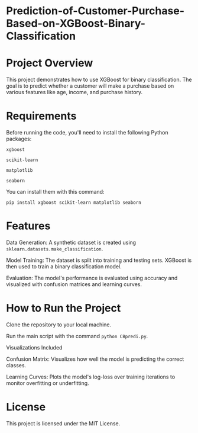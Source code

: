 # Prediction-of-Customer-Purchase-Based-on-XGBoost-Binary-Classification

# Project Overview

This project demonstrates how to use XGBoost for binary classification. The goal is to predict whether a customer will make a purchase based on various features like age, income, and purchase history.

# Requirements

Before running the code, you'll need to install the following Python packages:

`xgboost`

`scikit-learn`

`matplotlib`

`seaborn`

You can install them with this command:

```pip install xgboost scikit-learn matplotlib seaborn```

# Features

Data Generation: A synthetic dataset is created using `sklearn.datasets.make_classification`.

Model Training: The dataset is split into training and testing sets. XGBoost is then used to train a binary classification model.

Evaluation: The model's performance is evaluated using accuracy and visualized with confusion matrices and learning curves.

# How to Run the Project

Clone the repository to your local machine.

Run the main script with the command `python CBpredi.py`.

Visualizations Included

Confusion Matrix: Visualizes how well the model is predicting the correct classes.

Learning Curves: Plots the model's log-loss over training iterations to monitor overfitting or underfitting.

# License

This project is licensed under the MIT License.
